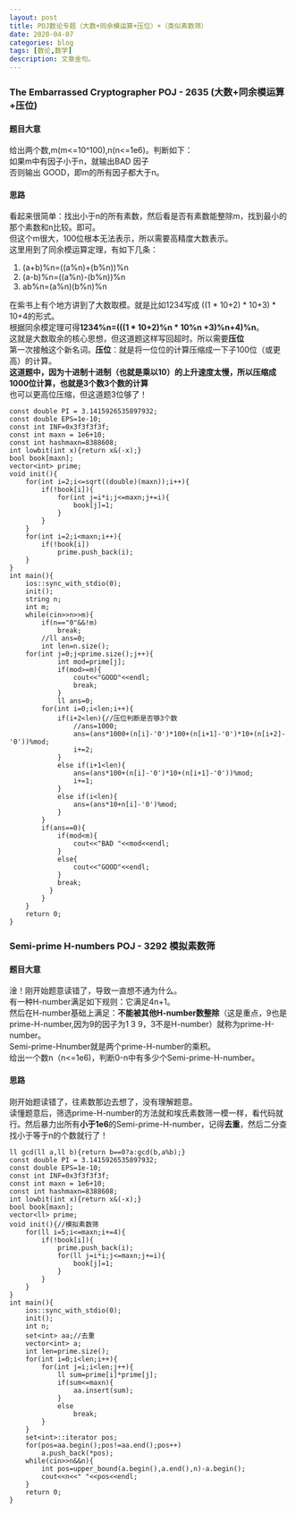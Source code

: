 ```yaml
---
layout: post
title: POJ数论专题（大数+同余模运算+压位）+（类似素数筛）
date: 2020-04-07
categories: blog
tags: [数论,数学]
description: 文章金句。
---
```


### The Embarrassed Cryptographer POJ - 2635 (大数+同余模运算+压位)

#### 题目大意
给出两个数,m(m<=10^100),n(n<=1e6)。判断如下：<br>
如果m中有因子小于n，就输出BAD 因子<br>
否则输出 GOOD，即m的所有因子都大于n。

#### 思路
看起来很简单：找出小于n的所有素数，然后看是否有素数能整除m，找到最小的那个素数和n比较。即可。<br>
但这个m很大，100位根本无法表示，所以需要高精度大数表示。<br>
这里用到了同余模运算定理，有如下几条：<br>
1. (a+b)%n=((a%n)+(b%n))%n
2. (a-b)%n=((a%n)-(b%n))%n
3. ab%n=(a%n)(b%n)%n

在紫书上有个地方讲到了大数取模。就是比如1234写成 ((1 * 10+2) * 10+3) * 10+4的形式。<br>
根据同余模定理可得**1234%n=(((1 * 10+2)%n * 10%n +3)%n+4)%n**。<br>
这就是大数取余的核心思想，但这道题这样写回超时。所以需要**压位**<br>
第一次接触这个新名词。**压位**：就是将一位位的计算压缩成一下子100位（或更高）的计算。<br>
**这道题中，因为十进制十进制（也就是乘以10）的上升速度太慢，所以压缩成1000位计算，也就是3个数3个数的计算**<br>
也可以更高位压缩，但这道题3位够了！

```
const double PI = 3.1415926535897932;
const double EPS=1e-10;
const int INF=0x3f3f3f3f;
const int maxn = 1e6+10;
const int hashmaxn=8388608;
int lowbit(int x){return x&(-x);}
bool book[maxn];
vector<int> prime;
void init(){
    for(int i=2;i<=sqrt((double)(maxn));i++){
        if(!book[i]){
            for(int j=i*i;j<=maxn;j+=i){
                book[j]=1;
            }
        }
    }
    for(int i=2;i<maxn;i++){
        if(!book[i])
            prime.push_back(i);
    }
}
int main(){
    ios::sync_with_stdio(0);
    init();
    string n;
    int m;
    while(cin>>n>>m){
        if(n=="0"&&!m)
            break;
        //ll ans=0;
        int len=n.size();
    for(int j=0;j<prime.size();j++){
            int mod=prime[j];
            if(mod>=m){
                cout<<"GOOD"<<endl;
                break;
            }
            ll ans=0;
        for(int i=0;i<len;i++){
            if(i+2<len){//压位判断是否够3个数
                //ans=1000;
                ans=(ans*1000+(n[i]-'0')*100+(n[i+1]-'0')*10+(n[i+2]-'0'))%mod;
                i+=2;
            }
            else if(i+1<len){
                ans=(ans*100+(n[i]-'0')*10+(n[i+1]-'0'))%mod;
                i+=1;
            }
            else if(i<len){
                ans=(ans*10+n[i]-'0')%mod;
            }
        }
        if(ans==0){
            if(mod<m){
                cout<<"BAD "<<mod<<endl;
            }
            else{
                cout<<"GOOD"<<endl;
            }
            break;
          }
        }
    }
    return 0;
}
```

### Semi-prime H-numbers POJ - 3292 模拟素数筛

#### 题目大意
淦！刚开始题意读错了，导致一直想不通为什么。<br>
有一种H-number满足如下规则：它满足4n+1。<br>
然后在H-number基础上满足：**不能被其他H-number数整除**（这是重点，9也是prime-H-number,因为9的因子为1 3 9，3不是H-number）就称为prime-H-number。<br>
Semi-prime-Hnumber就是两个prime-H-number的乘积。<br>
给出一个数n（n<=1e6)，判断0-n中有多少个Semi-prime-H-number。

#### 思路
刚开始题读错了，往素数那边去想了，没有理解题意。<br>
读懂题意后，筛选prime-H-number的方法就和埃氏素数筛一模一样，看代码就行。然后暴力出所有**小于1e6**的Semi-prime-H-number，记得**去重**，然后二分查找小于等于n的个数就行了！

```
ll gcd(ll a,ll b){return b==0?a:gcd(b,a%b);}
const double PI = 3.1415926535897932;
const double EPS=1e-10;
const int INF=0x3f3f3f3f;
const int maxn = 1e6+10;
const int hashmaxn=8388608;
int lowbit(int x){return x&(-x);}
bool book[maxn];
vector<ll> prime;
void init(){//模拟素数筛
    for(ll i=5;i<=maxn;i+=4){
        if(!book[i]){
            prime.push_back(i);
            for(ll j=i*i;j<=maxn;j+=i){
                book[j]=1;
            }
        }
    }
}
int main(){
    ios::sync_with_stdio(0);
    init();
    int n;
    set<int> aa;//去重
    vector<int> a;
    int len=prime.size();
    for(int i=0;i<len;i++){
        for(int j=i;i<len;j++){
            ll sum=prime[i]*prime[j];
            if(sum<=maxn){
                aa.insert(sum);
            }
            else
                break;
        }
    }
    set<int>::iterator pos;
    for(pos=aa.begin();pos!=aa.end();pos++)
        a.push_back(*pos);
    while(cin>>n&&n){
        int pos=upper_bound(a.begin(),a.end(),n)-a.begin();
        cout<<n<<" "<<pos<<endl;
    }
    return 0;
}
```










